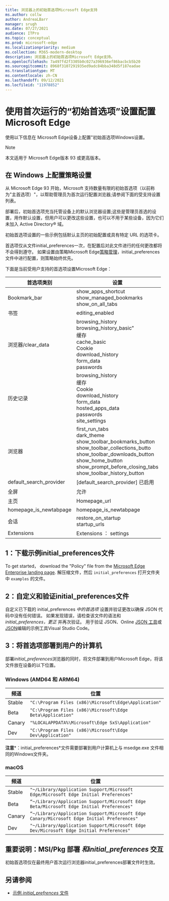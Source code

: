 ```yaml
---
title: 浏览器上的初始首选项Microsoft Edge支持
ms.author: collw
author: AndreaLBarr
manager: srugh
ms.date: 07/27/2021
audience: ITPro
ms.topic: conceptual
ms.prod: microsoft-edge
ms.localizationpriority: medium
ms.collection: M365-modern-desktop
description: 浏览器上的初始首选项Microsoft Edge支持。
ms.openlocfilehash: 7a497fd2f3305b0c027a396936ef86bacbcb5b20
ms.sourcegitcommit: 8968f3107291935ed9adc84bba348d5f187eadae
ms.translationtype: MT
ms.contentlocale: zh-CN
ms.lasthandoff: 09/12/2021
ms.locfileid: "11978852"
---
```

# <a name="configure-microsoft-edge-using-initial-preferences-settings-for-the-first-run"></a>使用首次运行的“初始首选项”设置配置Microsoft Edge

使用以下信息在 Microsoft Edge设备上配置"初始首选项Windows设置。

> [!Note]
> 本文适用于 Microsoft Edge版本 93 或更高版本。

## <a name="configure-policy-settings-on-windows"></a>在 Windows 上配置策略设置

从 Microsoft Edge 93 开始，Microsoft 支持数量有限的初始首选项（以前称为"主首选项）"，以帮助管理员为首次运行配置浏览器;请参阅下面的受支持设置列表。  

部署后，初始首选项充当托管设备上的默认浏览器设置;这些是管理员首选的设置，用作默认设置，但用户可以更改这些设置，也可以不用于某些设备，因为它们未加入 Active Directory® 域。

初始首选项设置的一些示例包括默认主页的初始配置或具有特定 URL 的选项卡。

首选项仅从文件initial_preferences一次，在配置后对此文件进行的任何更改都将不会得到遵守。 如果设置由策略Microsoft Edge[策略管理](/deployedge/microsoft-edge-policies)，initial_preferences文件中进行配置，则策略始终优先。

下面是当前受用户支持的首选项设置Microsoft Edge：

| 首选项类别 | 设置 |
| - | - |
| Bookmark_bar | show_apps_shortcut<br>show_managed_bookmarks<br>show_on_all_tabs |
| 书签 | editing_enabled |
| 浏览器/clear_data | browsing_history<br>browsing_history_basic"<br>缓存<br>cache_basic<br>Cookie<br>download_history<br>form_data<br>passwords |
| 历史记录 | browsing_history<br>缓存<br>Cookie<br>download_history<br>form_data<br>hosted_apps_data<br>passwords<br>site_settings |
| 浏览器 | first_run_tabs<br>dark_theme<br>show_toolbar_bookmarks_button<br>show_toolbar_collections_butto<br>show_toolbar_downloads_button<br>show_home_button<br>show_prompt_before_closing_tabs<br>show_toolbar_history_button |
| default_search_provider | [default_search_provider] 已启用 |
| 全屏 | 允许 |
| 主页 | Homepage_url |
| homepage_is_newtabpage | homepage_is_newtabpage |
| 会话 | restore_on_startup<br>startup_urls |
| Extensions | Extensions ： settings |

## <a name="1-download-an-example-initial_preferences-file"></a>1：下载示例initial_preferences文件

To get started， download the "Policy" file from the [Microsoft Edge Enterprise landing page](https://www.microsoft.com/edge/business/download). 解压缩文件，然后 `initial_preferences` 打开文件夹中 `examples` 的文件。

## <a name="2-customize-and-validate-the-initial_preferences-file"></a>2：自定义和验证initial_preferences文件

自定义已下载的 initial_preferences *中的首选项* 设置并验证更改以确保 JSON 代码中没有任何错误。 如果发现错误，请检查该文件的语法和 *initial_preferences，更正* 并再次验证。 用于验证 JSON、Online [JSON 工具](https://jsonformatter.org/)或[JSON](https://code.visualstudio.com/docs/languages/json)编辑的示例工具Visual Studio Code。

## <a name="3-deploy-preferences-to-users-computer"></a>3：将首选项部署到用户的计算机

部署*initial_preferences*浏览器的同时，将文件部署到用户Microsoft Edge，将该文件放在设备的以下位置。

### <a name="windows-amd64-and-arm64"></a>Windows (AMD64 和 ARM64) 

| 频道 | 位置 |
| - | - |
| Stable | `"C:\Program Files (x86)\Microsoft\Edge\Application"` |
| Beta | `"C:\Program Files (x86)\Microsoft\Edge Beta\Application"` |
|Canary | `"%LOCALAPPDATA%\Microsoft\Edge SxS\Application"` |
| Dev | `"C:\Program Files (x86)\Microsoft\Edge Dev\Application"` |

**注意***：initial_preferences*文件需要部署到用户计算机上与 msedge.exe 文件相同的Windows文件夹。  

### <a name="macos"></a>macOS

| 频道 | 位置 |
| - | - |
| Stable | `"~/Library/Application Support/Microsoft Edge/Microsoft Edge Initial Preferences"` |
| Beta | `“~/Library/Application Support/Microsoft Edge Beta/Microsoft Edge Initial Preferences"` |
| Canary | `“~/Library/Application Support/Microsoft Edge Canary/Microsoft Edge Initial Preferences"` |
| Dev | `"~/Library/Application Support/Microsoft Edge Dev/Microsoft Edge Initial Preferences"` |

## <a name="important-notes-msi--pkg-deployment-and-initial_preferences-interaction"></a>重要说明：MSI/Pkg 部署 *和initial_preferences* 交互

初始首选项仅在最终用户首次运行浏览器initial_preferences部署文件时生效。  

## <a name="see-also"></a>另请参阅

- [示例 *initial_prefrences* 文件](https://www.microsoft.com/edge/business/download)

